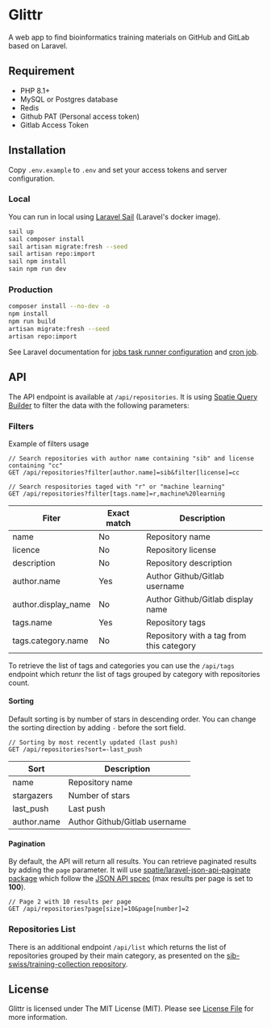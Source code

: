 # Glittr

A web app to find bioinformatics training materials on GitHub and GitLab based on Laravel.

## Requirement

- PHP 8.1+
- MySQL or Postgres database
- Redis
- Github PAT (Personal access token)
- Gitlab Access Token

## Installation

Copy `.env.example` to `.env` and set your access tokens and server configuration.

### Local

You can run in local using [Laravel Sail](https://laravel.com/docs/9.x/sail) (Laravel's docker image).

```bash
sail up
sail composer install
sail artisan migrate:fresh --seed
sail artisan repo:import
sail npm install
sain npm run dev
```

### Production

```bash
composer install --no-dev -o
npm install
npm run build
artisan migrate:fresh --seed
artisan repo:import
```

See Laravel documentation for [jobs task runner configuration](https://laravel.com/docs/9.x/queues#running-the-queue-worker) and [cron job](https://laravel.com/docs/9.x/scheduling#running-the-scheduler).

## API

The API endpoint is available at `/api/repositories`. It is using [Spatie Query Builder](https://spatie.be/docs/laravel-query-builder/v5/introduction) to filter the data with the following parameters:

### Filters

Example of filters usage

```plaintext
// Search repositories with author name containing "sib" and license containing "cc"
GET /api/repositories?filter[author.name]=sib&filter[license]=cc

// Search respositories taged with "r" or "machine learning"
GET /api/repositories?filter[tags.name]=r,machine%20learning
```

| Fiter               | Exact match | Description                              |
| ------------------- | ----------- | ---------------------------------------- |
| name                | No          | Repository name                          |
| licence             | No          | Repository license                       |
| description         | No          | Repository description                   |
| author.name         | Yes         | Author Github/Gitlab username            |
| author.display_name | No          | Author Github/Gitlab display name        |
| tags.name           | Yes         | Repository tags                          |
| tags.category.name  | No          | Repository with a tag from this category |

To retrieve the list of tags and categories you can use the `/api/tags` endpoint which retunr the list of tags grouped by category with repositories count.

#### Sorting

Default sorting is by number of stars in descending order. You can change the sorting direction by adding `-` before the sort field.

```plaintext
// Sorting by most recently updated (last push)
GET /api/repositories?sort=-last_push
```

| Sort        | Description                   |
| ----------- | ----------------------------- |
| name        | Repository name               |
| stargazers  | Number of stars               |
| last_push   | Last push                     |
| author.name | Author Github/Gitlab username |

#### Pagination

By default, the API will return all results. You can retrieve paginated results by adding the `page` parameter. It will use [spatie/laravel-json-api-paginate package](https://github.com/spatie/laravel-json-api-paginate) which follow the [JSON API spcec](https://jsonapi.org/profiles/ethanresnick/cursor-pagination) (max results per page is set to **100**).

```plaintext
// Page 2 with 10 results per page
GET /api/repositories?page[size]=10&page[number]=2
```

### Repositories List

There is an additional endpoint `/api/list` which returns the list of repositories grouped by their main category, as presented on the [sib-swiss/training-collection repository](https://github.com/sib-swiss/training-collection).


## License

Glittr is licensed under The MIT License (MIT). Please see [License File](LICENSE.md) for more information.
